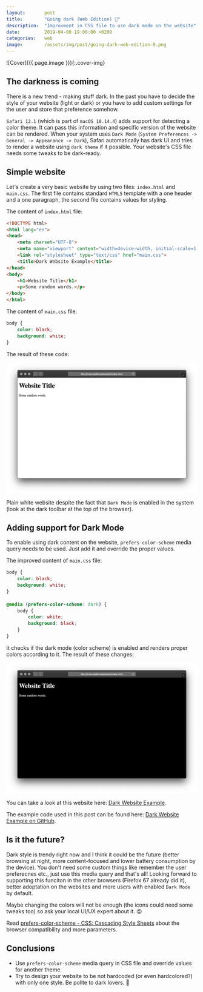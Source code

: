 ```yaml
---
layout:       post
title:        "Going dark (Web Edition) 🌙"
description:  "Improvment in CSS file to use dark mode on the website"
date:         2019-04-08 19:00:00 +0200
categories:   web
image:        /assets/img/post/going-dark-web-edition-0.png
---
```


![Cover]({{ page.image }}){:.cover-img}

## The darkness is coming

There is a new trend - making stuff dark. In the past you have to decide the style of your website (light or dark) or you have to add custom settings for the user and store that preference somehow.

`Safari 12.1` (which is part of `macOS 10.14.4`) adds support for detecting a color theme. It can pass this information and specific version of the website can be rendered. When your system uses `Dark Mode` (`System Preferences -> General -> Appearance -> Dark`), Safari automatically has dark UI and tries to render a website using `dark theme` if it possible. Your website's CSS file needs some tweaks to be dark-ready.

## Simple website

Let's create a very basic website by using two files: `index.html` and `main.css`. The first file contains standard `HTML5` template with a one header and a one paragraph, the second file contains values for styling.

The content of `index.html` file:

```html
<!DOCTYPE html>
<html lang="en">
<head>
    <meta charset="UTF-8">
    <meta name="viewport" content="width=device-width, initial-scale=1.0">
    <link rel="stylesheet" type="text/css" href="main.css">
    <title>Dark Website Example</title>
</head>
<body>
    <h1>Website Title</h1>
    <p>Some random words.</p>
</body>
</html>
```

The content of `main.css` file:

```css
body {
    color: black;
    background: white;
}
```

The result of these code:

![Simple website with default style](/assets/img/post/going-dark-web-edition-1.png)

Plain white website despite the fact that `Dark Mode` is enabled in the system (look at the dark toolbar at the top of the browser).

## Adding support for Dark Mode

To enable using dark content on the website, `prefers-color-scheme` media query needs to be used. Just add it and override the proper values.

The improved content of `main.css` file:

```css
body {
    color: black;
    background: white;
}

@media (prefers-color-scheme: dark) {
    body {
        color: white;
        background: black;
    }
}
```

It checks if the dark mode (color scheme) is enabled and renders proper colors according to it. The result of these changes:

![Simple website with enabled dark mode](/assets/img/post/going-dark-web-edition-2.png)

You can take a look at this website here: [Dark Website Example](https://albinek.com/DarkWebsiteExample/).

The example code used in this post can be found here: [Dark Website Example on GitHub](https://github.com/albinekcom/DarkWebsiteExample).

## Is it the future?

Dark style is trendy right now and I think it could be the future (better browsing at night, more content-focused and lower battery consumption by the device). You don't need some custom things like remember the user preferecnes etc., just use this media query and that's all! Looking forward to supporting this funciton in the other browsers (Firefox 67 already did it), better adoptation on the websites and more users with enabled `Dark Mode` by default.

Maybe changing the colors will not be enough (the icons could need some tweaks too) so ask your local UI/UX expert about it. 😉

Read [prefers-color-scheme - CSS: Cascading Style Sheets](https://developer.mozilla.org/en-US/docs/Web/CSS/@media/prefers-color-scheme) about the browser compatibility and more parameters.

## Conclusions

- Use `prefers-color-scheme` media query in CSS file and override values for another theme.
- Try to design your website to be not hardcoded (or even hardcolored?) with only one style. Be polite to dark lovers. 🌙

